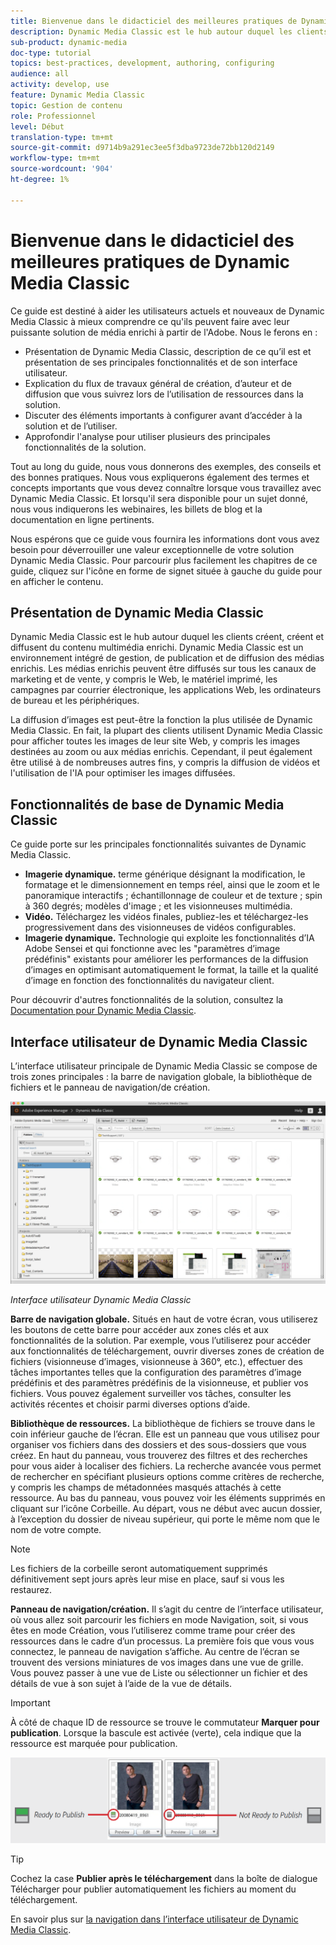 ```yaml
---
title: Bienvenue dans le didacticiel des meilleures pratiques de Dynamic Media Classic
description: Dynamic Media Classic est le hub autour duquel les clients créent, créent et diffusent du contenu multimédia enrichi. Ce tutoriel des meilleures pratiques a été créé pour aider les utilisateurs actuels et nouveaux de Dynamic Media Classic à mieux comprendre ce qu'ils peuvent faire avec cette puissante solution de média enrichi à partir d'Adobe. Dans cette partie du didacticiel, vous découvrirez ce qu’est Dynamic Media Classic et vous obtiendrez un bref aperçu de ses principales fonctionnalités et de son interface utilisateur.
sub-product: dynamic-media
doc-type: tutorial
topics: best-practices, development, authoring, configuring
audience: all
activity: develop, use
feature: Dynamic Media Classic
topic: Gestion de contenu
role: Professionnel
level: Début
translation-type: tm+mt
source-git-commit: d9714b9a291ec3ee5f3dba9723de72bb120d2149
workflow-type: tm+mt
source-wordcount: '904'
ht-degree: 1%

---
```



# Bienvenue dans le didacticiel des meilleures pratiques de Dynamic Media Classic

Ce guide est destiné à aider les utilisateurs actuels et nouveaux de Dynamic Media Classic à mieux comprendre ce qu&#39;ils peuvent faire avec leur puissante solution de média enrichi à partir de l&#39;Adobe. Nous le ferons en :

- Présentation de Dynamic Media Classic, description de ce qu’il est et présentation de ses principales fonctionnalités et de son interface utilisateur.
- Explication du flux de travaux général de création, d’auteur et de diffusion que vous suivrez lors de l’utilisation de ressources dans la solution.
- Discuter des éléments importants à configurer avant d’accéder à la solution et de l’utiliser.
- Approfondir l&#39;analyse pour utiliser plusieurs des principales fonctionnalités de la solution.

Tout au long du guide, nous vous donnerons des exemples, des conseils et des bonnes pratiques. Nous vous expliquerons également des termes et concepts importants que vous devez connaître lorsque vous travaillez avec Dynamic Media Classic. Et lorsqu&#39;il sera disponible pour un sujet donné, nous vous indiquerons les webinaires, les billets de blog et la documentation en ligne pertinents.

Nous espérons que ce guide vous fournira les informations dont vous avez besoin pour déverrouiller une valeur exceptionnelle de votre solution Dynamic Media Classic. Pour parcourir plus facilement les chapitres de ce guide, cliquez sur l&#39;icône en forme de signet située à gauche du guide pour en afficher le contenu.

## Présentation de Dynamic Media Classic

Dynamic Media Classic est le hub autour duquel les clients créent, créent et diffusent du contenu multimédia enrichi. Dynamic Media Classic est un environnement intégré de gestion, de publication et de diffusion des médias enrichis. Les médias enrichis peuvent être diffusés sur tous les canaux de marketing et de vente, y compris le Web, le matériel imprimé, les campagnes par courrier électronique, les applications Web, les ordinateurs de bureau et les périphériques.

La diffusion d’images est peut-être la fonction la plus utilisée de Dynamic Media Classic. En fait, la plupart des clients utilisent Dynamic Media Classic pour afficher toutes les images de leur site Web, y compris les images destinées au zoom ou aux médias enrichis. Cependant, il peut également être utilisé à de nombreuses autres fins, y compris la diffusion de vidéos et l&#39;utilisation de l&#39;IA pour optimiser les images diffusées.

## Fonctionnalités de base de Dynamic Media Classic

Ce guide porte sur les principales fonctionnalités suivantes de Dynamic Media Classic.

- **Imagerie dynamique.** terme générique désignant la modification, le formatage et le dimensionnement en temps réel, ainsi que le zoom et le panoramique interactifs ; échantillonnage de couleur et de texture ; spin à 360 degrés; modèles d&#39;image ; et les visionneuses multimédia.
- **Vidéo.** Téléchargez les vidéos finales, publiez-les et téléchargez-les progressivement dans des visionneuses de vidéos configurables.
- **Imagerie dynamique.** Technologie qui exploite les fonctionnalités d’IA Adobe Sensei et qui fonctionne avec les &quot;paramètres d’image prédéfinis&quot; existants pour améliorer les performances de la diffusion d’images en optimisant automatiquement le format, la taille et la qualité d’image en fonction des fonctionnalités du navigateur client.

Pour découvrir d&#39;autres fonctionnalités de la solution, consultez la [Documentation pour Dynamic Media Classic](https://docs.adobe.com/content/help/en/dynamic-media-classic/using/intro/introduction.html).

## Interface utilisateur de Dynamic Media Classic

L’interface utilisateur principale de Dynamic Media Classic se compose de trois zones principales : la barre de navigation globale, la bibliothèque de fichiers et le panneau de navigation/de création.

![image](assets/overview/overview-dmc-ui-ew.png)

_Interface utilisateur Dynamic Media Classic_

**Barre de navigation globale.** Situés en haut de votre écran, vous utiliserez les boutons de cette barre pour accéder aux zones clés et aux fonctionnalités de la solution. Par exemple, vous l’utiliserez pour accéder aux fonctionnalités de téléchargement, ouvrir diverses zones de création de fichiers (visionneuse d’images, visionneuse à 360°, etc.), effectuer des tâches importantes telles que la configuration des paramètres d’image prédéfinis et des paramètres prédéfinis de la visionneuse, et publier vos fichiers. Vous pouvez également surveiller vos tâches, consulter les activités récentes et choisir parmi diverses options d’aide.

**Bibliothèque de ressources.** La bibliothèque de fichiers se trouve dans le coin inférieur gauche de l’écran. Elle est un panneau que vous utilisez pour organiser vos fichiers dans des dossiers et des sous-dossiers que vous créez. En haut du panneau, vous trouverez des filtres et des recherches pour vous aider à localiser des fichiers. La recherche avancée vous permet de rechercher en spécifiant plusieurs options comme critères de recherche, y compris les champs de métadonnées masqués attachés à cette ressource. Au bas du panneau, vous pouvez voir les éléments supprimés en cliquant sur l’icône Corbeille. Au départ, vous ne début avec aucun dossier, à l’exception du dossier de niveau supérieur, qui porte le même nom que le nom de votre compte.

>[!NOTE]
>
>Les fichiers de la corbeille seront automatiquement supprimés définitivement sept jours après leur mise en place, sauf si vous les restaurez.

**Panneau de navigation/création.** Il s’agit du centre de l’interface utilisateur, où vous allez soit parcourir les fichiers en mode Navigation, soit, si vous êtes en mode Création, vous l’utiliserez comme trame pour créer des ressources dans le cadre d’un processus. La première fois que vous vous connectez, le panneau de navigation s’affiche. Au centre de l’écran se trouvent des versions miniatures de vos images dans une vue de grille. Vous pouvez passer à une vue de Liste ou sélectionner un fichier et des détails de vue à son sujet à l’aide de la vue de détails.

>[!IMPORTANT]
>
>À côté de chaque ID de ressource se trouve le commutateur **Marquer pour publication**. Lorsque la bascule est activée (verte), cela indique que la ressource est marquée pour publication.

![image](assets/overview/overview-mark-for-publish.png)

>[!TIP]
>
>Cochez la case **Publier après le téléchargement** dans la boîte de dialogue Télécharger pour publier automatiquement les fichiers au moment du téléchargement.

En savoir plus sur [la navigation dans l’interface utilisateur de Dynamic Media Classic](https://docs.adobe.com/content/help/en/dynamic-media-classic/using/getting-started/navigation-basics.html).
